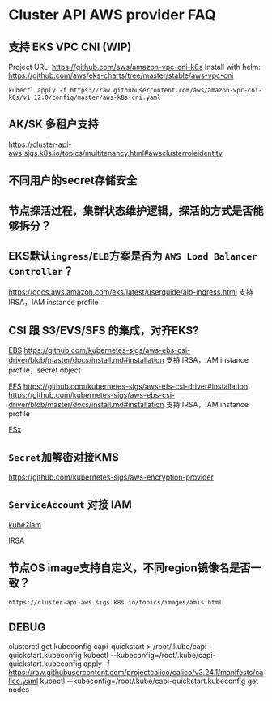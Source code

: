 # Cluster API AWS provider FAQ

## 支持 EKS VPC CNI (WIP)

   Project URL: https://github.com/aws/amazon-vpc-cni-k8s
   Install with helm: https://github.com/aws/eks-charts/tree/master/stable/aws-vpc-cni
   ```
   kubectl apply -f https://raw.githubusercontent.com/aws/amazon-vpc-cni-k8s/v1.12.0/config/master/aws-k8s-cni.yaml
   ```

## AK/SK 多租户支持

   https://cluster-api-aws.sigs.k8s.io/topics/multitenancy.html#awsclusterroleidentity

## 不同用户的secret存储安全

## 节点探活过程，集群状态维护逻辑，探活的方式是否能够拆分？

## EKS默认`ingress`/`ELB`方案是否为 `AWS Load Balancer Controller`？

   https://docs.aws.amazon.com/eks/latest/userguide/alb-ingress.html
   支持 IRSA，IAM instance profile

## CSI 跟 S3/EVS/SFS 的集成，对齐EKS?

   [EBS](https://github.com/kubernetes-sigs/aws-ebs-csi-driver)
      https://github.com/kubernetes-sigs/aws-ebs-csi-driver/blob/master/docs/install.md#installation
      支持 IRSA，IAM instance profile，secret object

   [EFS](https://github.com/kubernetes-sigs/aws-efs-csi-driver)
      https://github.com/kubernetes-sigs/aws-efs-csi-driver#installation
      https://github.com/kubernetes-sigs/aws-ebs-csi-driver/blob/master/docs/install.md#installation
      支持 IRSA，IAM instance profile

   [FSx](https://github.com/kubernetes-sigs/aws-fsx-csi-driver)

## `Secret`加解密对接KMS

   https://github.com/kubernetes-sigs/aws-encryption-provider

## `ServiceAccount` 对接 IAM

   [kube2iam](https://github.com/jtblin/kube2iam)

   [IRSA](https://github.com/aws/amazon-eks-pod-identity-webhook/blob/master/SELF_HOSTED_SETUP.md)

## 节点OS image支持自定义，不同region镜像名是否一致？

    https://cluster-api-aws.sigs.k8s.io/topics/images/amis.html


## DEBUG

   clusterctl get kubeconfig capi-quickstart > /root/.kube/capi-quickstart.kubeconfig
   kubectl --kubeconfig=/root/.kube/capi-quickstart.kubeconfig apply -f https://raw.githubusercontent.com/projectcalico/calico/v3.24.1/manifests/calico.yaml
   kubectl --kubeconfig=/root/.kube/capi-quickstart.kubeconfig get nodes
